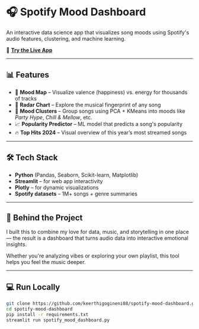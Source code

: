 # 🎧 Spotify Mood Dashboard

An interactive data science app that visualizes song moods using Spotify's audio features, clustering, and machine learning.

🔗 **[Try the Live App](https://spotify-mood-dashboard-keerthi-gogineni.streamlit.app/)**

---

## 📊 Features

- 🎨 **Mood Map** – Visualize valence (happiness) vs. energy for thousands of tracks
- 🧭 **Radar Chart** – Explore the musical fingerprint of any song
- 🤖 **Mood Clusters** – Group songs using PCA + KMeans into moods like *Party Hype*, *Chill & Mellow*, etc.
- 📈 **Popularity Predictor** – ML model that predicts a song's popularity
- 🔥 **Top Hits 2024** – Visual overview of this year’s most streamed songs

---

## 🛠️ Tech Stack

- **Python** (Pandas, Seaborn, Scikit-learn, Matplotlib)
- **Streamlit** – for web app interactivity
- **Plotly** – for dynamic visualizations
- **Spotify datasets** – 1M+ songs + genre summaries

---

## 🧠 Behind the Project

I built this to combine my love for data, music, and storytelling in one place — the result is a dashboard that turns audio data into interactive emotional insights.

Whether you're analyzing vibes or exploring your own playlist, this tool helps you feel the music deeper.

---

## 💻 Run Locally

```bash
git clone https://github.com/keerthigogineni08/spotify-mood-dashboard.git
cd spotify-mood-dashboard
pip install -r requirements.txt
streamlit run spotify_mood_dashboard.py

